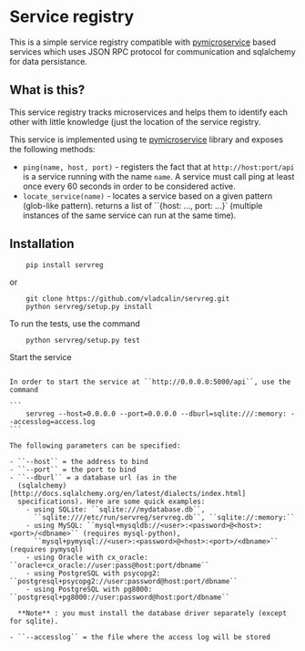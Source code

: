 Service registry
================

This is a simple service registry compatible with [pymicroservice](http://github.com/vladcalin/pymicroservice) based 
services which uses JSON RPC protocol for communication and sqlalchemy for data persistance.

What is this?
-------------

This service registry tracks microservices and helps them to identify
each other with little knowledge (just the location of the service registry.

This service is implemented using te [pymicroservice](http://github.com/vladcalin/pymicroservice)
library and exposes the following methods:

- ``ping(name, host, port)`` - registers the fact that at ``http://host:port/api``
  is a service running with the name ``name``. A service must call ping at least
  once every 60 seconds in order to be considered active.
- ``locate_service(name)`` - locates a service based on a given pattern (glob-like pattern).
  returns a list of ``{host: ..., port: ...}` (multiple instances of the same service
  can run at the same time).
  
Installation
------------

```
    pip install servreg
```

or 

```
    git clone https://github.com/vladcalin/servreg.git
    python servreg/setup.py install
```

To run the tests, use the command

```
    python servreg/setup.py test
```

Start the service
~~~~~~~~~~~~~~~~~

In order to start the service at ``http://0.0.0.0:5000/api``, use the command

```
    servreg --host=0.0.0.0 --port=0.0.0.0 --dburl=sqlite:///:memory: --accesslog=access.log
```

The following parameters can be specified:

- ``--host`` = the address to bind
- ``--port`` = the port to bind
- ``--dburl`` = a database url (as in the 
  (sqlalchemy)[http://docs.sqlalchemy.org/en/latest/dialects/index.html] 
  specifications). Here are some quick examples:
    - using SQLite: ``sqlite:///mydatabase.db``, 
      ``sqlite:////etc/run/servreg/servreg.db``, ``sqlite://:memory:``
    - using MySQL: ``mysql+mysqldb://<user>:<password>@<host>:<port>/<dbname>`` (requires mysql-python),
      ``mysql+pymysql://<user>:<password>@<host>:<port>/<dbname>`` (requires pymysql)
    - using Oracle with cx_oracle: ``oracle+cx_oracle://user:pass@host:port/dbname``
    - using PostgreSQL with psycopg2: ``postgresql+psycopg2://user:password@host:port/dbname``
    - using PostgreSQL with pg8000: ``postgresql+pg8000://user:password@host:port/dbname``
    
  **Note** : you must install the database driver separately (except for sqlite).
  
- ``--accesslog`` = the file where the access log will be stored


